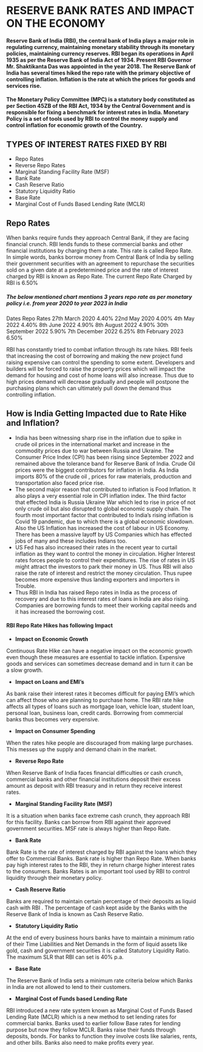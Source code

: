 # RESERVE BANK RATES AND IMPACT ON THE ECONOMY

#### Reserve Bank of India (RBI), the central bank of India plays a major role in regulating currency, maintaining monetary stability through its monetary policies, maintaining currency reserves.  RBI began its operations in April 1935 as per the Reserve Bank of India Act of 1934.  Present RBI Governor Mr. Shaktikanta Das was appointed in the year 2018.  The Reserve Bank of India has several times hiked the repo rate with the primary objective of controlling inflation. Inflation is the rate at which the prices for goods and services rise.
#### The Monetary Policy Committee (MPC) is a statutory body constituted as per Section 45ZB of the RBI Act, 1934 by the Central Government and is responsible for fixing a benchmark for interest rates in India. Monetary Policy is a set of tools used by RBI to control the money supply and control inflation for economic growth of the Country.
## TYPES OF INTEREST RATES FIXED BY RBI 
- Repo Rates
- Reverse Repo Rates
- Marginal Standing Facility Rate (MSF)
- Bank Rate
- Cash Reserve Ratio
- Statutory Liquidity Ratio
- Base Rate
- Marginal Cost of Funds Based Lending Rate (MCLR)
  
## Repo Rates 
When banks require funds they approach Central Bank, if they are facing financial crunch. RBI lends funds to these commercial banks and other financial institutions by charging them a rate. This rate is called Repo Rate. In simple words, banks borrow money from Central Bank of India by selling their government securities with an agreement to repurchase the securities sold on a given date at a predetermined price and the rate of interest charged by RBI is known as Repo Rate. The current Repo Rate Charged by RBI is 6.50%

##### The below mentioned chart mentions 3 years repo rate as per monetary policy i.e. from year 2020 to year 2023 in India
Dates	Repo Rates
27th March 2020	4.40%
22nd May 2020	4.00%
4th May 2022	4.40%
8th June 2022	4.90%
8th August 2022	4.90%
30th September 2022	5.90%
7th December 2022	6.25%
8th February 2023	6.50%

RBI has constantly tried to combat inflation through its rate hikes. RBI feels that increasing the cost of borrowing and making the new project fund raising expensive can control the spending to some extent. Developers and builders will be forced to raise the property prices which will impact the demand for housing and cost of home loans will also increase. Thus due to high prices demand will decrease gradually and people will postpone the purchasing plans which can ultimately pull down the demand thus controlling inflation.
## How is India Getting Impacted due to Rate Hike and Inflation?
- India has been witnessing sharp rise in the inflation due to spike in crude oil prices in the international market and increase in the commodity prices due to war between Russia and Ukraine. The Consumer Price Index (CPI) has been rising since September 2022 and remained above the tolerance band for Reserve Bank of India. Crude Oil prices were the biggest contributors for inflation in India. As India imports 80% of the crude oil , prices for raw materials, production and transportation also faced price rise. 
- The second major reason that contributed to inflation is Food Inflation. It also plays a very essential role in CPI inflation index.  The third factor that effected India is Russia Ukraine War which led to rise in price of not only crude oil but also disrupted to   global economic supply chain.  The fourth most important factor that contributed to India’s rising inflation is Covid 19 pandemic, due to which there is a global economic slowdown.  Also the US Inflation has increased the cost of labour in US Economy. There has been a massive layoff by US Companies which has effected jobs of many and these includes Indians too.
- US Fed has also increased their rates in the recent year to curtail inflation as they want to control the money in circulation.  Higher Interest rates forces people to control their expenditures.  The rise of rates in US might attract the investors to park their money in US. Thus RBI will also raise the rate of interest and restrict the money circulation. Thus rupee becomes more expensive thus landing exporters and importers in Trouble.
- Thus RBI in India has raised Repo rates in India as the process of recovery and due to this interest rates of loans in India are also rising. Companies are borrowing funds to meet their working capital needs and it has increased the borrowing cost.
#### RBI Repo Rate Hikes has following Impact 
- **Impact on Economic Growth** 

Continuous Rate Hike can have a negative impact on the economic growth even though these measures are essential to tackle inflation. Expensive goods and services can sometimes decrease demand and in turn it can be a slow growth.
- **Impact on Loans and EMI’s**

As bank raise their interest rates it becomes difficult for paying EMI’s which can affect those who are planning to purchase home. The RBI rate hike affects all types of loans such as mortgage loan, vehicle loan, student loan, personal loan, business loan, credit cards.  Borrowing from commercial banks thus becomes very expensive.
- **Impact on Consumer Spending**

When the rates hike people are discouraged from making large purchases.  This messes up the supply and demand chain in the market. 
- **Reverse Repo Rate** 

When Reserve Bank of India faces financial difficulties or cash crunch, commercial banks and other financial institutions deposit their excess amount as deposit with RBI treasury and in return they receive interest rates. 
- **Marginal Standing Facility Rate (MSF)** 

It is a situation when banks face extreme cash crunch, they approach RBI for this facility.  Banks can borrow from RBI against their approved government securities.  MSF rate is always higher than Repo Rate.
- **Bank Rate** 

Bank Rate is the rate of interest charged by RBI against the loans which they offer to Commercial Banks. Bank rate is higher than Repo Rate.  When banks pay high interest rates to the RBI, they in return charge higher interest rates to the consumers. Banks Rates is an important tool used by RBI to control liquidity through their monetary policy.
- **Cash Reserve Ratio**

Banks are required to maintain certain percentage of their deposits as liquid cash with RBI . The percentage of cash kept aside by the Banks with the Reserve Bank of India is known as Cash Reserve Ratio. 
- **Statutory Liquidity Ratio**

At the end of every business hours banks have to maintain a minimum ratio of their Time Liabilities and Net Demands in the form of liquid assets like gold, cash and government securities it is called Statutory Liquidity Ratio.  The maximum SLR that RBI can set is 40% p.a.
- **Base Rate** 

The Reserve Bank of India sets a minimum rate criteria below which Banks in India are not allowed to lend to their customers.
- **Marginal Cost of Funds based  Lending Rate** 

RBI introduced a new rate system known as Marginal Cost of Funds Based Lending Rate (MCLR) which is a new method to set lending rates for commercial banks. Banks used to earlier follow Base rates for lending purpose but now they follow MCLR.  Banks raise their funds through deposits, bonds.  For banks to function they involve costs like salaries, rents, and other bills. Banks also need to make profits every year.

